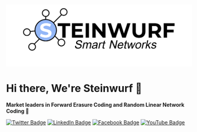 [![Steinwurf's GitHub Banner](/assets/banner.png)](https://steinwurf.com)

Hi there, We're Steinwurf 👋
============================

**Market leaders in Forward Erasure Coding and Random Linear Network Coding 🥇**

[![Twitter Badge](https://img.shields.io/badge/Twitter-Profile-informational?style=flat&logo=twitter&logoColor=white&color=1CA2F1)](https://twitter.com/steinwurfApS)
[![LinkedIn Badge](https://img.shields.io/badge/LinkedIn-Profile-informational?style=flat&logo=linkedin&logoColor=white&color=0D76A8)](https://www.linkedin.com/company/steinwurf)
[![Facebook Badge](https://img.shields.io/badge/Facebook-Profile-informational?style=flat&logo=facebook&logoColor=white&color=0D76A8)](https://www.facebook.com/steinwurf)
[![YouTube Badge](https://img.shields.io/badge/YouTube-Profile-informational?style=flat&logo=Youtube&logoColor=white&color=0D76A8)](https://www.youtube.com/c/SteinwurfApS)
